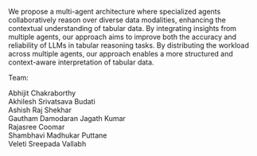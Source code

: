 We propose a multi-agent architecture where specialized agents collaboratively reason over diverse data modalities, enhancing the contextual understanding of tabular data. By integrating insights from multiple agents, our approach aims to improve both the accuracy and reliability of LLMs in tabular reasoning tasks. By distributing the workload across multiple agents, our approach enables a more structured and context-aware interpretation of tabular data.

Team:

Abhijit Chakraborthy<br>
Akhilesh Srivatsava Budati<br>
Ashish Raj Shekhar<br>
Gautham Damodaran Jagath Kumar<br>
Rajasree Coomar<br>
Shambhavi Madhukar Puttane<br>
Veleti Sreepada Vallabh<br>
